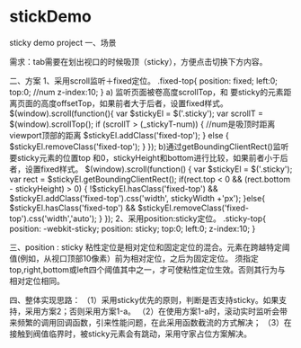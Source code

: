 # stickDemo
sticky demo project 
一、场景

需求：tab需要在划出视口的时候吸顶（sticky），方便点击切换下方内容。

二、方案
1、采用scroll监听＋fixed定位。
.fixed-top{
    position: fixed;
    left:0;
    top:0; //num
    z-index:10;
}
a) 监听页面被卷高度scrollTop，和 要sticky的元素距离页面的高度offsetTop，如果前者大于后者，设置fixed样式。
$(window).scroll(function(){
    var $stickyEl = $('.sticky');
    var scrollT = $(window).scrollTop();
    if (scrollT > (_stickyT-num)) { //num是吸顶时距离viewport顶部的距离
        $stickyEl.addClass('fixed-top');
    } else {
        $stickyEl.removeClass('fixed-top');
    }
});
b)通过getBoundingClientRect()监听要sticky元素的位置top 和0，stickyHeight和bottom进行比较，如果前者小于后者，设置fixed样式。
$(window).scroll(function() {
    var $stickyEl = $('.sticky');
    var rect = $stickyEl.getBoundingClientRect();
    if(rect.top < 0 && (rect.bottom - stickyHeight) > 0) {
        !$stickyEl.hasClass('fixed-top') && $stickyEl.addClass('fixed-top').css('width', stickyWidth +'px');
    }else{
        $stickyEl.hasClass('fixed-top') && $stickyEl.removeClass('fixed-top').css('width','auto');
    }
});
2、采用position:sticky定位。
.sticky-top{
    position: -webkit-sticky;
    position: sticky;
    top:0;
    left:0;
    z-index:10;
}

三、position : sticky
粘性定位是相对定位和固定定位的混合。元素在跨越特定阈值(例如，从视口顶部10像素）前为相对定位，之后为固定定位。
须指定top,right,bottom或left四个阈值其中之一，才可使粘性定位生效。否则其行为与相对定位相同。

四、整体实现思路：
（1）采用sticky优先的原则，判断是否支持sticky。如果支持，采用方案2；否则采用方案1-a。
（2）在使用方案1-a时，滚动实时监听会带来频繁的调用回调函数，引来性能问题，在此采用函数截流的方式解决；
（3）在接触到阀值临界时，被sticky元素会有跳动，采用守家占位方案解决。

